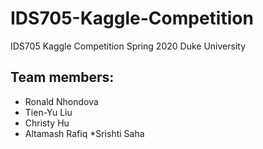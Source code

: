 # IDS705-Kaggle-Competition
IDS705 Kaggle Competition Spring 2020
Duke University

## Team members:

* Ronald Nhondova
* Tien-Yu Liu
* Christy Hu
* Altamash Rafiq
*Srishti Saha
